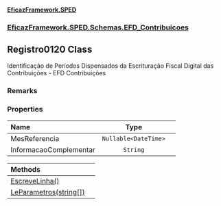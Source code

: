 #### [EficazFramework.SPED](EficazFrameworkSPED.md 'EficazFramework SPED')
### [EficazFramework.SPED.Schemas.EFD_Contribuicoes](EficazFramework.SPED.Schemas.EFD_Contribuicoes.md 'EficazFramework.SPED.Schemas.EFD_Contribuicoes')

## Registro0120 Class

Identificação de Períodos Dispensados da Escrituração Fiscal Digital das Contribuições - EFD Contribuições

### Remarks
### Properties

| Name | Type | |
| :--- | :---: | :--- |
| MesReferencia | `Nullable<DateTime>` |  |
| InformacaoComplementar | `String` |  |

| Methods | |
| :--- | :--- |
| [EscreveLinha()](EficazFramework.SPED.Schemas.EFD_Contribuicoes/Registro0120/EscreveLinha().md 'EficazFramework.SPED.Schemas.EFD_Contribuicoes.Registro0120.EscreveLinha()') | |
| [LeParametros(string[])](EficazFramework.SPED.Schemas.EFD_Contribuicoes/Registro0120/LeParametros(string[]).md 'EficazFramework.SPED.Schemas.EFD_Contribuicoes.Registro0120.LeParametros(string[])') | |
